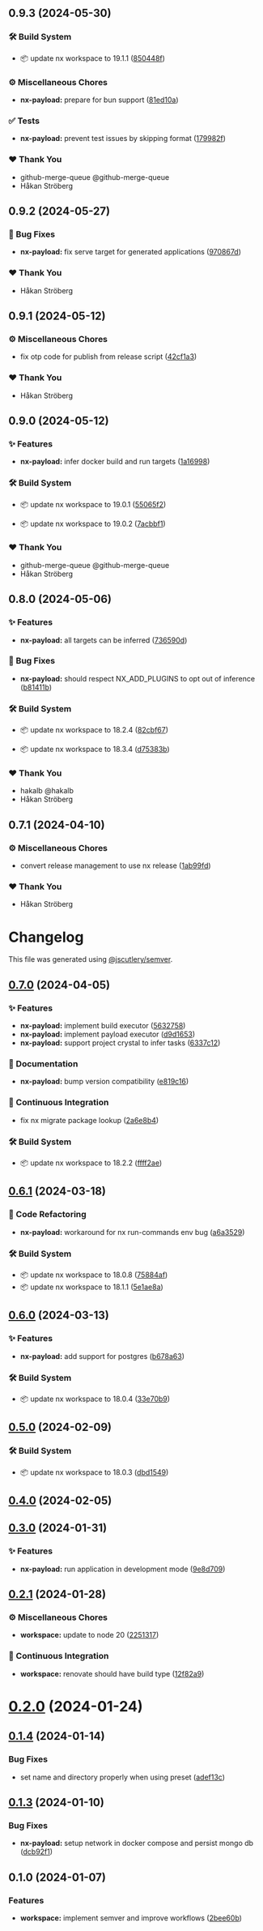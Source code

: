 ## 0.9.3 (2024-05-30)


### 🛠️ Build System

- 📦 update nx workspace to 19.1.1 ([850448f](https://github.com/codeware-sthlm/nx-plugins/commit/850448f))


### ⚙️ Miscellaneous Chores

- **nx-payload:** prepare for bun support ([81ed10a](https://github.com/codeware-sthlm/nx-plugins/commit/81ed10a))


### ✅ Tests

- **nx-payload:** prevent test issues by skipping format ([179982f](https://github.com/codeware-sthlm/nx-plugins/commit/179982f))


### ❤️  Thank You

- github-merge-queue @github-merge-queue
- Håkan Ströberg

## 0.9.2 (2024-05-27)


### 🐞 Bug Fixes

- **nx-payload:** fix serve target for generated applications ([970867d](https://github.com/codeware-sthlm/nx-plugins/commit/970867d))


### ❤️  Thank You

- Håkan Ströberg

## 0.9.1 (2024-05-12)


### ⚙️ Miscellaneous Chores

- fix otp code for publish from release script ([42cf1a3](https://github.com/codeware-sthlm/nx-plugins/commit/42cf1a3))


### ❤️  Thank You

- Håkan Ströberg

## 0.9.0 (2024-05-12)


### ✨ Features

- **nx-payload:** infer docker build and run targets ([1a16998](https://github.com/codeware-sthlm/nx-plugins/commit/1a16998))


### 🛠️ Build System

- 📦 update nx workspace to 19.0.1 ([55065f2](https://github.com/codeware-sthlm/nx-plugins/commit/55065f2))

- 📦 update nx workspace to 19.0.2 ([7acbbf1](https://github.com/codeware-sthlm/nx-plugins/commit/7acbbf1))


### ❤️  Thank You

- github-merge-queue @github-merge-queue
- Håkan Ströberg

## 0.8.0 (2024-05-06)


### ✨ Features

- **nx-payload:** all targets can be inferred ([736590d](https://github.com/codeware-sthlm/nx-plugins/commit/736590d))


### 🐞 Bug Fixes

- **nx-payload:** should respect NX_ADD_PLUGINS to opt out of inference ([b81411b](https://github.com/codeware-sthlm/nx-plugins/commit/b81411b))


### 🛠️ Build System

- 📦 update nx workspace to 18.2.4 ([82cbf67](https://github.com/codeware-sthlm/nx-plugins/commit/82cbf67))

- 📦 update nx workspace to 18.3.4 ([d75383b](https://github.com/codeware-sthlm/nx-plugins/commit/d75383b))


### ❤️  Thank You

- hakalb @hakalb
- Håkan Ströberg

## 0.7.1 (2024-04-10)


### ⚙️ Miscellaneous Chores

- convert release management to use nx release ([1ab99fd](https://github.com/codeware-sthlm/nx-plugins/commit/1ab99fd))


### ❤️  Thank You

- Håkan Ströberg

# Changelog

This file was generated using [@jscutlery/semver](https://github.com/jscutlery/semver).

## [0.7.0](https://github.com/codeware-sthlm/nx-plugins/compare/nx-payload-0.6.1...nx-payload-0.7.0) (2024-04-05)


### ✨ Features

* **nx-payload:** implement build executor ([5632758](https://github.com/codeware-sthlm/nx-plugins/commit/56327588c86166ffee1e442f0faed6854d007261))
* **nx-payload:** implement payload executor ([d9d1653](https://github.com/codeware-sthlm/nx-plugins/commit/d9d1653eeb448d1c112830ab52d1f3f7ab4676e2))
* **nx-payload:** support project crystal to infer tasks ([6337c12](https://github.com/codeware-sthlm/nx-plugins/commit/6337c12d8672fb75a5ac9a6cf66318809e3f9acb))


### 📄 Documentation

* **nx-payload:** bump version compatibility ([e819c16](https://github.com/codeware-sthlm/nx-plugins/commit/e819c164b143f38eac0fb4a5fbfecf610515a3e7))


### 🤖 Continuous Integration

* fix nx migrate package lookup ([2a6e8b4](https://github.com/codeware-sthlm/nx-plugins/commit/2a6e8b41ff9307b6b84ee580a069585c6f5b1152))


### 🛠️ Build System

* 📦 update nx workspace to 18.2.2 ([ffff2ae](https://github.com/codeware-sthlm/nx-plugins/commit/ffff2ae47bd31f4d80169237809f6c3df16f82e2))

## [0.6.1](https://github.com/codeware-sthlm/nx-plugins/compare/nx-payload-0.6.0...nx-payload-0.6.1) (2024-03-18)


### 🧹 Code Refactoring

* **nx-payload:** workaround for nx run-commands env bug ([a6a3529](https://github.com/codeware-sthlm/nx-plugins/commit/a6a35299f9a58a21f948d64fe42c49e780dae576))


### 🛠️ Build System

* 📦 update nx workspace to 18.0.8 ([75884af](https://github.com/codeware-sthlm/nx-plugins/commit/75884afd9ad4de6366a15f88cd48122225c2709a))
* 📦 update nx workspace to 18.1.1 ([5e1ae8a](https://github.com/codeware-sthlm/nx-plugins/commit/5e1ae8a5ba91147e09f13d4b37a9e6f5bfa389d5))

## [0.6.0](https://github.com/codeware-sthlm/nx-plugins/compare/nx-payload-0.5.0...nx-payload-0.6.0) (2024-03-13)


### ✨ Features

* **nx-payload:** add support for postgres ([b678a63](https://github.com/codeware-sthlm/nx-plugins/commit/b678a6306b28cbbad7a2f334779fe3f8acf69f9e))


### 🛠️ Build System

* 📦 update nx workspace to 18.0.4 ([33e70b9](https://github.com/codeware-sthlm/nx-plugins/commit/33e70b986f0a3b0fadb81113a8b65929093fffcc))

## [0.5.0](https://github.com/codeware-sthlm/nx-plugins/compare/nx-payload-0.4.0...nx-payload-0.5.0) (2024-02-09)


### 🛠️ Build System

* 📦 update nx workspace to 18.0.3 ([dbd1549](https://github.com/codeware-sthlm/nx-plugins/commit/dbd15493d0d41d42a70a32ca193f72ff0ded5b66))

## [0.4.0](https://github.com/codeware-sthlm/nx-plugins/compare/nx-payload-0.3.0...nx-payload-0.4.0) (2024-02-05)

## [0.3.0](https://github.com/codeware-sthlm/nx-plugins/compare/nx-payload-0.2.1...nx-payload-0.3.0) (2024-01-31)


### ✨ Features

* **nx-payload:** run application in development mode ([9e8d709](https://github.com/codeware-sthlm/nx-plugins/commit/9e8d709a3908ef2c9360708a256b78ffe36390a6))

## [0.2.1](https://github.com/codeware-sthlm/nx-plugins/compare/nx-payload-0.2.0...nx-payload-0.2.1) (2024-01-28)


### ⚙️ Miscellaneous Chores

* **workspace:** update to node 20 ([2251317](https://github.com/codeware-sthlm/nx-plugins/commit/22513170791fce69fbd142bd5cb98f87ddb172de))


### 🤖 Continuous Integration

* **workspace:** renovate should have build type ([12f82a9](https://github.com/codeware-sthlm/nx-plugins/commit/12f82a9b726a81de4793f82b72b7453d8de94ae7))

# [0.2.0](https://github.com/codeware-sthlm/nx-plugins/compare/nx-payload-0.1.4...nx-payload-0.2.0) (2024-01-24)



## [0.1.4](https://github.com/codeware-sthlm/nx-plugins/compare/nx-payload-0.1.3...nx-payload-0.1.4) (2024-01-14)


### Bug Fixes

* set name and directory properly when using preset ([adef13c](https://github.com/codeware-sthlm/nx-plugins/commit/adef13c3e81a32f0ce71ec26950e86b5b6a79abe))



## [0.1.3](https://github.com/codeware-sthlm/nx-plugins/compare/nx-payload-0.1.2...nx-payload-0.1.3) (2024-01-10)


### Bug Fixes

* **nx-payload:** setup network in docker compose and persist mongo db ([dcb92f1](https://github.com/codeware-sthlm/nx-plugins/commit/dcb92f1d496310c8c60f966cc4209b14567f2a81))



## 0.1.0 (2024-01-07)


### Features

* **workspace:** implement semver and improve workflows ([2bee60b](https://github.com/codeware-sthlm/nx-plugins/commit/2bee60bfd1e1e03ca83725a76e32a80be13ef7f0))
